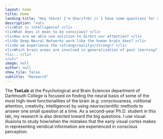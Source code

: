 ```yaml
---
layout: home
title: Home
landing-title: "Hey there! I'm Sharif<br /> I have some questions for you. Do you <i>mind</i>?"
description: "<ul>
<li>What is intelligence? </li>
<li>What does it mean to be conscious? </li>
<li>How are we able use volition to direct our attention? </li>
<li>Do Deep Neural Networks work like the human brain does? </li>
<li>Do we experience the <strong>reality</strong>? </li>
<li>Which brain areas are involved in generalization of past learning? </li>
<li>...</li>
</ul>"
image: null
author: null
show_tile: false
subtitle: "Research"
---
```


The **TseLab** at the Psychological and Brain Sciences department of Dartmouth College is focused on finding the neural basis of some of the most high-level functionalities of the brain (e.g. consciousness, volitional attention, creativity, intelligence) by using neuroscientific methods to answer one small question at a time. As a second-year Ph.D. student in this lab, my research is also directed toward the big questions. I use visual illusions to study how/when the mistakes that the early visual cortex makes in representing veridical information are experienced in conscious perception.
